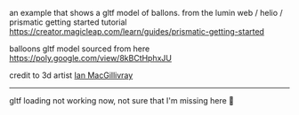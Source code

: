 an example that shows a gltf model of ballons. from the lumin web / helio / prismatic getting started tutorial https://creator.magicleap.com/learn/guides/prismatic-getting-started

balloons gltf model sourced from here https://poly.google.com/view/8kBCtHphxJU

credit to 3d artist [Ian MacGillivray](https://poly.google.com/user/6dpusW8-LrH)

---

gltf loading not working now, not sure that I'm missing here 🤔

